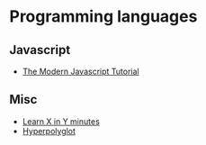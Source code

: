 # Programming languages

## Javascript
- [The Modern Javascript Tutorial](https://javascript.info/)

## Misc
- [Learn X in Y minutes](https://learnxinyminutes.com/)
- [Hyperpolyglot](http://hyperpolyglot.org/)

